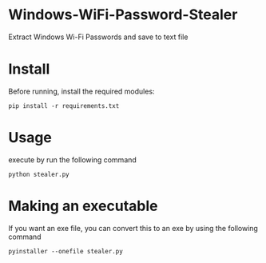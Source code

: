 # Windows-WiFi-Password-Stealer
Extract Windows Wi-Fi Passwords and save to text file

# Install
Before running, install the required modules:

```
pip install -r requirements.txt
```

# Usage
execute by run the following command
```
python stealer.py
```

# Making an executable
If you want an exe file, you can convert this to an exe by using the following command

```
pyinstaller --onefile stealer.py
```
